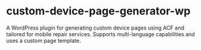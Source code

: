 # custom-device-page-generator-wp
 A WordPress plugin for generating custom device pages using ACF and tailored for mobile repair services. Supports multi-language capabilities and uses a custom page template.
